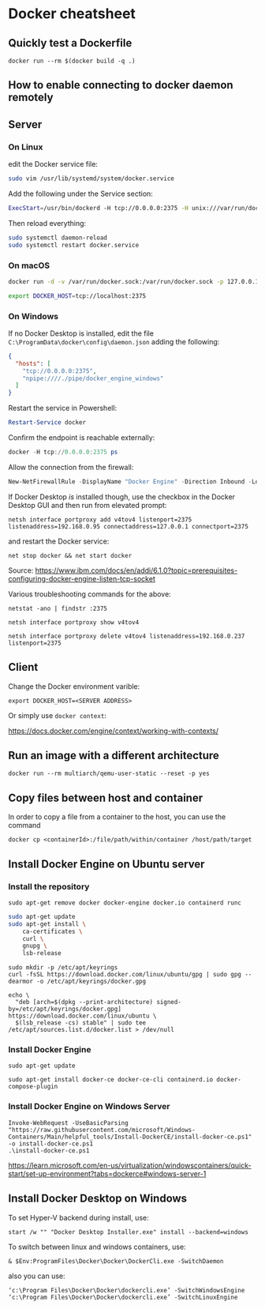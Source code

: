 # Docker cheatsheet

## Quickly test a Dockerfile
```
docker run --rm $(docker build -q .)
```

## How to enable connecting to docker daemon remotely

## Server 

### On Linux

edit the Docker service file:

```bash
sudo vim /usr/lib/systemd/system/docker.service
```
Add the following under the Service section:
```bash
ExecStart=/usr/bin/dockerd -H tcp://0.0.0.0:2375 -H unix:///var/run/docker.sock
```
Then reload everything:
```bash
sudo systemctl daemon-reload
sudo systemctl restart docker.service
```
### On macOS
```bash
docker run -d -v /var/run/docker.sock:/var/run/docker.sock -p 127.0.0.1:2375:2375 bobrik/socat TCP-LISTEN:2375,fork UNIX-CONNECT:/var/run/docker.sock
```
```bash
export DOCKER_HOST=tcp://localhost:2375
```
### On Windows

If no Docker Desktop is installed, edit the file `C:\ProgramData\docker\config\daemon.json` adding the following:

```json
{
  "hosts": [
    "tcp://0.0.0.0:2375",
    "npipe:////./pipe/docker_engine_windows"
  ]
}
```

Restart the service in Powershell:

```powershell
Restart-Service docker
```
Confirm the endpoint is reachable externally:

```powershell
docker -H tcp://0.0.0.0:2375 ps
```
Allow the connection from the firewall:

```powershell
New-NetFirewallRule -DisplayName "Docker Engine" -Direction Inbound -LocalPort 2375 -Protocol TCP -Action Allow
```

If Docker Desktop *is* installed though, use the checkbox in the Docker Desktop GUI and then run from elevated prompt:

```
netsh interface portproxy add v4tov4 listenport=2375 listenaddress=192.168.0.95 connectaddress=127.0.0.1 connectport=2375
```

and restart the Docker service:

```
net stop docker && net start docker
```

Source: https://www.ibm.com/docs/en/addi/6.1.0?topic=prerequisites-configuring-docker-engine-listen-tcp-socket

Various troubleshooting commands for the above:


```
netstat -ano | findstr :2375
```

```
netsh interface portproxy show v4tov4
```

```
netsh interface portproxy delete v4tov4 listenaddress=192.168.0.237 listenport=2375
```

## Client
Change the Docker environment varible:
```
export DOCKER_HOST=<SERVER ADDRESS>
```

Or simply use `docker context`:

https://docs.docker.com/engine/context/working-with-contexts/

## Run an image with a different architecture

```
docker run --rm multiarch/qemu-user-static --reset -p yes
```

## Copy files between host and container

In order to copy a file from a container to the host, you can use the command
```
docker cp <containerId>:/file/path/within/container /host/path/target
```

## Install Docker Engine on Ubuntu server
### Install the repository
```
sudo apt-get remove docker docker-engine docker.io containerd runc
```
```bash
sudo apt-get update
sudo apt-get install \
    ca-certificates \
    curl \
    gnupg \
    lsb-release
```
```
sudo mkdir -p /etc/apt/keyrings
curl -fsSL https://download.docker.com/linux/ubuntu/gpg | sudo gpg --dearmor -o /etc/apt/keyrings/docker.gpg
```
```
echo \
  "deb [arch=$(dpkg --print-architecture) signed-by=/etc/apt/keyrings/docker.gpg] https://download.docker.com/linux/ubuntu \
  $(lsb_release -cs) stable" | sudo tee /etc/apt/sources.list.d/docker.list > /dev/null
```
### Install Docker Engine
```
sudo apt-get update
```
```
sudo apt-get install docker-ce docker-ce-cli containerd.io docker-compose-plugin
```

### Install Docker Engine on Windows Server
```
Invoke-WebRequest -UseBasicParsing "https://raw.githubusercontent.com/microsoft/Windows-Containers/Main/helpful_tools/Install-DockerCE/install-docker-ce.ps1" -o install-docker-ce.ps1
.\install-docker-ce.ps1
```

https://learn.microsoft.com/en-us/virtualization/windowscontainers/quick-start/set-up-environment?tabs=dockerce#windows-server-1


## Install Docker Desktop on Windows
To set Hyper-V backend during install, use:
```
start /w "" "Docker Desktop Installer.exe" install --backend=windows
```

To switch between linux and windows containers, use:
```
& $Env:ProgramFiles\Docker\Docker\DockerCli.exe -SwitchDaemon
```
also you can use:
```
‘c:\Program Files\Docker\Docker\dockercli.exe’ -SwitchWindowsEngine
‘c:\Program Files\Docker\Docker\dockercli.exe’ -SwitchLinuxEngine
```
